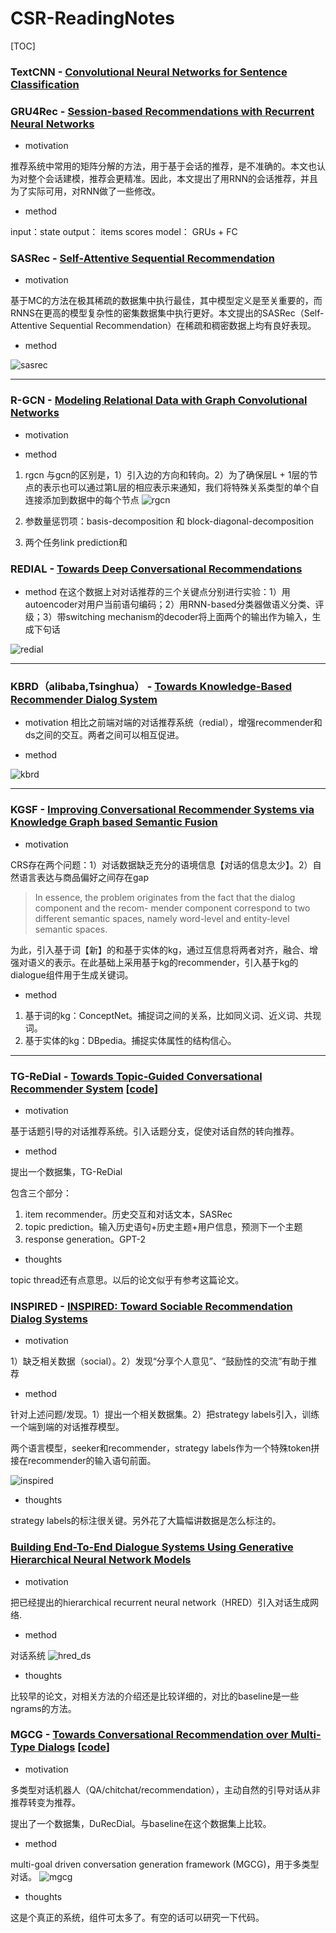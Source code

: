 # CSR-ReadingNotes
[TOC]

### TextCNN - [Convolutional Neural Networks for Sentence Classification](https://arxiv.org/abs/1408.5882)

### GRU4Rec - [Session-based Recommendations with Recurrent Neural Networks](https://arxiv.org/abs/1511.06939)

* motivation

推荐系统中常用的矩阵分解的方法，用于基于会话的推荐，是不准确的。本文也认为对整个会话建模，推荐会更精准。因此，本文提出了用RNN的会话推荐，并且为了实际可用，对RNN做了一些修改。

*  method

input：state output： items scores
model： GRUs + FC


### SASRec - [Self-Attentive Sequential Recommendation](https://arxiv.org/abs/1808.09781)

* motivation

基于MC的方法在极其稀疏的数据集中执行最佳，其中模型定义是至关重要的，而RNNS在更高的模型复杂性的密集数据集中执行更好。本文提出的SASRec（Self-Attentive Sequential Recommendation）在稀疏和稠密数据上均有良好表现。

* method

![sasrec](/fig/SASRec.png)

---
### R-GCN - [Modeling Relational Data with Graph Convolutional Networks](https://arxiv.org/abs/1703.06103)

* motivation

* method
1. rgcn
与gcn的区别是，1）引入边的方向和转向。2）为了确保层L + 1层的节点的表示也可以通过第L层的相应表示来通知，我们将特殊关系类型的单个自连接添加到数据中的每个节点 
![rgcn](/fig/rgcn.png)

2. 参数量惩罚项：basis-decomposition 和 block-diagonal-decomposition
3. 两个任务link prediction和


### REDIAL - [Towards Deep Conversational Recommendations](https://arxiv.org/abs/1812.07617)

* method
在这个数据上对对话推荐的三个关键点分别进行实验：1）用autoencoder对用户当前语句编码；2）用RNN-based分类器做语义分类、评级；3）带switching mechanism的decoder将上面两个的输出作为输入，生成下句话

![redial](/fig/redial.jpg)

---

### KBRD（alibaba,Tsinghua） - [Towards Knowledge-Based Recommender Dialog System](https://arxiv.org/abs/1908.05391)

* motivation
相比之前端对端的对话推荐系统（redial），增强recommender和ds之间的交互。两者之间可以相互促进。

* method

![kbrd](/fig/kbrd.jpg)

---

### KGSF - [Improving Conversational Recommender Systems via Knowledge Graph based Semantic Fusion](https://arxiv.org/abs/2007.04032)

* motivation

CRS存在两个问题：1）对话数据缺乏充分的语境信息【对话的信息太少】。2）自然语言表达与商品偏好之间存在gap

> In essence, the problem originates from the fact that the dialog component and the recom- mender component correspond to two different semantic spaces, namely word-level and entity-level semantic spaces.

为此，引入基于词【新】的和基于实体的kg，通过互信息将两者对齐，融合、增强对语义的表示。在此基础上采用基于kg的recommender，引入基于kg的dialogue组件用于生成关键词。


* method

1. 基于词的kg：ConceptNet。捕捉词之间的关系，比如同义词、近义词、共现词。
2. 基于实体的kg：DBpedia。捕捉实体属性的结构信心。


---

### TG-ReDial - [Towards Topic-Guided Conversational Recommender System](https://arxiv.org/pdf/2010.04125.pdf) [[code](https://github.com/RUCAIBox/TG-ReDial)]

* motivation

基于话题引导的对话推荐系统。引入话题分支，促使对话自然的转向推荐。

* method

提出一个数据集，TG-ReDial

包含三个部分：
1. item recommender。历史交互和对话文本，SASRec
2. topic prediction。输入历史语句+历史主题+用户信息，预测下一个主题
3. response generation。GPT-2

* thoughts

topic thread还有点意思。以后的论文似乎有参考这篇论文。

### INSPIRED - [INSPIRED: Toward Sociable Recommendation Dialog Systems](https://aclanthology.org/2020.emnlp-main.654.pdf)

* motivation

1）缺乏相关数据（social）。2）发现“分享个人意见”、“鼓励性的交流”有助于推荐

* method

针对上述问题/发现。1）提出一个相关数据集。2）把strategy labels引入，训练一个端到端的对话推荐模型。

两个语言模型，seeker和recommender，strategy labels作为一个特殊token拼接在recommender的输入语句前面。

![inspired](/fig/inspired.jpg)

* thoughts

strategy labels的标注很关键。另外花了大篇幅讲数据是怎么标注的。


### [Building End-To-End Dialogue Systems Using Generative Hierarchical Neural Network Models](https://arxiv.org/abs/1507.04808)

* motivation

把已经提出的hierarchical recurrent neural network（HRED）引入对话生成网络.

* method

对话系统
![hred_ds](/fig/hred_ds.jpg)

* thoughts

比较早的论文，对相关方法的介绍还是比较详细的，对比的baseline是一些ngrams的方法。


### MGCG - [Towards Conversational Recommendation over Multi-Type Dialogs](https://arxiv.org/abs/2005.03954) [[code](https://github.com/PaddlePaddle/models/tree/develop/PaddleNLP/Research/ACL2020-DuRecDial)]

* motivation

多类型对话机器人（QA/chitchat/recommendation），主动自然的引导对话从非推荐转变为推荐。

提出了一个数据集，DuRecDial。与baseline在这个数据集上比较。

* method

multi-goal driven conversation generation framework (MGCG)，用于多类型对话。
![mgcg](/fig/mgcg.png)

* thoughts

这是个真正的系统，组件可太多了。有空的话可以研究一下代码。

